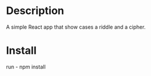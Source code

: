 
# Description
 A simple React app that show cases a riddle and a cipher.


 
# Install
run - npm install

